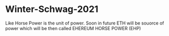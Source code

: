 # Winter-Schwag-2021

Like Horse Power is the unit of power. Soon in future ETH will be souorce of power which will be then called EHEREUM HORSE POWER (EHP)

